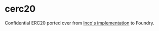# cerc20
Confidential ERC20 ported over from [Inco's implementation](https://github.com/Inco-fhevm/confidential-erc20-framework/tree/main
) to Foundry.
